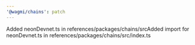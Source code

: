 ```yaml
---
'@wagmi/chains': patch
---
```


Added neonDevnet.ts in references/packages/chains/srcAdded import for neonDevnet.ts in references/packages/chains/src/index.ts
